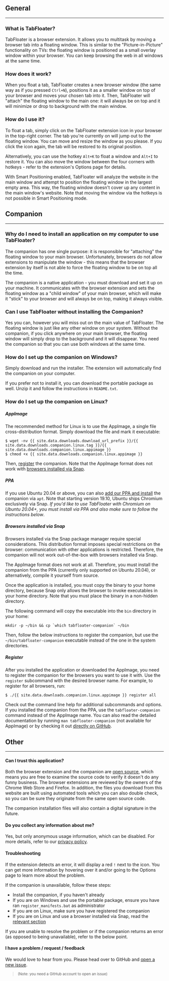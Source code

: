 ## **General**
---

### What is TabFloater?

TabFloater is a browser extension. It allows you to multitask by moving a browser tab into a floating window. This is similar to the "Picture-in-Picture" functionality on TVs: the floating window is positioned as a small overlay window within your browser. You can keep browsing the web in all windows at the same time.

### How does it work?

When you float a tab, TabFloater creates a new browser window (the same way as if you pressed `Ctrl+N`), positions it as a smaller window on top of your browser and moves your chosen tab into it. Then, TabFloater will "attach" the floating window to the main one: it will always be on top and it will minimize or drop to background with the main window.

### How do I use it?

To float a tab, simply click on the TabFloater extension icon in your browser in the top-right corner. The tab you're currently on will jump out to the floating window. You can move and resize the window as you please. If you click the icon again, the tab will be restored to its original position.

Alternatively, you can use the hotkey `Alt+K` to float a window and `Alt+I` to restore it. You can also move the window between the four corners with hotkeys - refer to the extension's Options page for details.

With Smart Positioning enabled, TabFloater will analyze the website in the main window and attempt to position the floating window in the largest empty area. This way, the floating window doesn't cover up any content in the main window's website. Note that moving the window via the hotkeys is not possible in Smart Positioning mode.

## **Companion**
---

### Why do I need to install an application on my computer to use TabFloater?

The companion has one single purpose: it is responsible for "attaching" the floating window to your main browser. Unfortunately, browsers do not allow extensions to manipulate the window - this means that the browser extension by itself is not able to force the floating window to be on top all the time.

The companion is a native application - you must download and set it up on your machine. It communicates with the browser extension and sets the floating window as a "child window" of your main browser, which will make it "stick" to your browser and will always be on top, making it always visible.

### Can I use TabFloater without installing the Companion?

Yes you can, however you will miss out on the main value of TabFloater. The floating window is just like any other window on your system. Without the companion, if you click anywhere on your main browser, the floating window will simply drop to the background and it will disappear. You need the companion so that you can use both windows at the same time.

### How do I set up the companion on Windows?

Simply download and run the installer. The extension will automatically find the companion on your computer.

If you prefer not to install it, you can download the portable package as well. Unzip it and follow the instructions in `README.txt`.

### How do I set up the companion on Linux?

##### **AppImage**

The recommended method for Linux is to use the AppImage, a single file cross-distribution format. Simply download the file and mark it executable:

```
$ wget -nv {{ site.data.downloads.download_url_prefix }}/{{ site.data.downloads.companion.linux.tag }}/{{ site.data.downloads.companion.linux.appimage }}
$ chmod +x {{ site.data.downloads.companion.linux.appimage }}
```

Then, [register](#register) the companion. Note that the AppImage format does not work with [browsers installed via Snap](#browsers-installed-via-snap).

##### **PPA**

If you use Ubuntu 20.04 or above, you can also [add our PPA and install](download) the companion via `apt`. Note that starting version 19.10, Ubuntu ships Chromium exclusively via Snap. *If you'd like to use TabFloater with Chromium on Ubuntu 20.04+, you must install via PPA and also make sure to follow the instructions below*.

##### **Browsers installed via Snap**

Browsers installed via the Snap package manager require special considerations. This distribution format imposes special restrictions on the browser: communication with other applications is restricted. Therefore, the companion will not work out-of-the-box with browsers installed via Snap.

The AppImage format does not work at all. Therefore, you must install the companion from the PPA (currently only supported on Ubuntu 20.04), or alternatively, compile it yourself from source.

Once the application is installed, you must copy the binary to your home directory, because Snap only allows the browser to invoke executables in your home directory. Note that you must place the binary in a non-hidden directory.

The following command will copy the executable into the `bin` directory in your home:

```
mkdir -p ~/bin && cp `which tabfloater-companion` ~/bin
```

Then, follow the below instructions to register the companion, but use the `~/bin/tabfloater-companion` executable instead of the one in the system directories.


##### **Register**

After you installed the application or downloaded the AppImage, you need to register the companion for the browsers you want to use it with. Use the `register` subcommand with the desired browser name. For example, to register for all browsers, run:

```
$ ./{{ site.data.downloads.companion.linux.appimage }} register all
```

Check out the command line help for additional subcommands and options. If you installed the companion from the PPA, use the `tabfloater-companion` command instead of the AppImage name. You can also read the detailed documentation by running `man tabfloater-companion` (not available for AppImage) or by checking it out <a href="https://github.com/tabfloater/tabfloater/blob/master/companion/packaging/linux/ubuntu-ppa/debian/tabfloater-companion.1" target="_blank" rel="noopener">directly on GitHub</a>.


## **Other**
---

#### Can I trust this application?

Both the browser extension and the companion are <a href="https://github.com/tabfloater/tabfloater" target="_blank" rel="noopener">open source</a>, which means you are free to examine the source code to verify it doesn't do any funny business. The browser extensions are reviewed by the owners of the Chrome Web Store and Firefox. In addition, the files you download from this website are built using automated tools which you can also double check, so you can be sure they originate from the same open source code.

The companion installation files will also contain a digital signature in the future.

#### Do you collect any information about me?

Yes, but only anonymous usage information, which can be disabled. For more details, refer to our [privacy policy](privacy).

#### Troubleshooting

If the extension detects an error, it will display a red `!` next to the icon. You can get more information by hovering over it and/or going to the Options page to learn more about the problem.

If the companion is unavailable, follow these steps:

 * Install the companion, if you haven't already
 * If you are on Windows and use the portable package, ensure you have ran `register_manifests.bat` as administrator
 * If you are on Linux, make sure you have registered the companion
 * If you are on Linux and use a browser installed via Snap, read the [relevant section](#browsers-installed-via-snap)

If you are unable to resolve the problem or if the companion returns an error (as opposed to being unavailable), refer to the below point.

#### I have a problem / request / feedback

We would love to hear from you. Please head over to GitHub and <a href="https://github.com/tabfloater/tabfloater/issues/new/choose" target="_blank" rel="noopener">open a new issue</a>.

> <sup>(Note: you need a GitHub account to open an issue)</sup>
